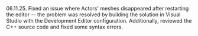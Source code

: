 06.11.25.
Fixed an issue where Actors' meshes disappeared after restarting the editor -- the problem was resolved by building the solution in Visual Studio with the Development Editor configuration.
Additionally, reviewed the C++ source code and fixed some syntax errors.
